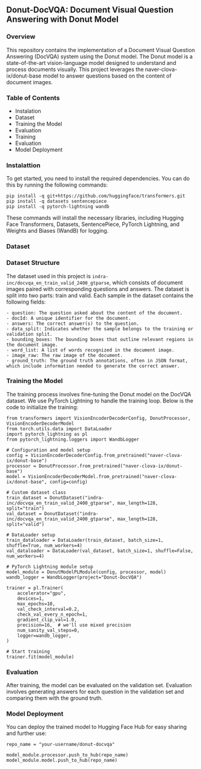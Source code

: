## Donut-DocVQA: Document Visual Question Answering with Donut Model

### Overview

This repository contains the implementation of a Document Visual Question Answering (DocVQA) system using the Donut model. The Donut model is a state-of-the-art vision-language model designed to understand and process documents visually. This project leverages the naver-clova-ix/donut-base model to answer questions based on the content of document images.

### Table of Contents
- Instalation
- Dataset
- Training the Model
- Evaluation
- Training
- Evaluation
- Model Deployment

### Instalattion
To get started, you need to install the required dependencies. You can do this by running the following commands:
```
pip install -q git+https://github.com/huggingface/transformers.git
pip install -q datasets sentencepiece
pip install -q pytorch-lightning wandb
```
These commands will install the necessary libraries, including Hugging Face Transformers, Datasets, SentencePiece, PyTorch Lightning, and Weights and Biases (WandB) for logging.

### Dataset
### Dataset Structure
The dataset used in this project is `indra-inc/docvqa_en_train_valid_2400_gtparse`, which consists of document images paired with corresponding questions and answers. The dataset is split into two parts: train and valid. Each sample in the dataset contains the following fields:

    - question: The question asked about the content of the document.
    - docId: A unique identifier for the document.
    - answers: The correct answer(s) to the question.
    - data_split: Indicates whether the sample belongs to the training or validation split.
    - bounding_boxes: The bounding boxes that outline relevant regions in the document image.
    - word_list: A list of words recognized in the document image.
    - image_raw: The raw image of the document.
    - ground_truth: The ground truth annotations, often in JSON format, which include information needed to generate the correct answer.

### Training the Model

The training process involves fine-tuning the Donut model on the DocVQA dataset. We use PyTorch Lightning to handle the training loop. Below is the code to initialize the training:

```
from transformers import VisionEncoderDecoderConfig, DonutProcessor, VisionEncoderDecoderModel
from torch.utils.data import DataLoader
import pytorch_lightning as pl
from pytorch_lightning.loggers import WandbLogger

# Configuration and model setup
config = VisionEncoderDecoderConfig.from_pretrained("naver-clova-ix/donut-base")
processor = DonutProcessor.from_pretrained("naver-clova-ix/donut-base")
model = VisionEncoderDecoderModel.from_pretrained("naver-clova-ix/donut-base", config=config)

# Custom dataset class
train_dataset = DonutDataset("indra-inc/docvqa_en_train_valid_2400_gtparse", max_length=128, split="train")
val_dataset = DonutDataset("indra-inc/docvqa_en_train_valid_2400_gtparse", max_length=128, split="valid")

# DataLoader setup
train_dataloader = DataLoader(train_dataset, batch_size=1, shuffle=True, num_workers=4)
val_dataloader = DataLoader(val_dataset, batch_size=1, shuffle=False, num_workers=4)

# PyTorch Lightning module setup
model_module = DonutModelPLModule(config, processor, model)
wandb_logger = WandbLogger(project="Donut-DocVQA")

trainer = pl.Trainer(
    accelerator="gpu",
    devices=1,
    max_epochs=10,
    val_check_interval=0.2,
    check_val_every_n_epoch=1,
    gradient_clip_val=1.0,
    precision=16,  # we'll use mixed precision
    num_sanity_val_steps=0,
    logger=wandb_logger,
)

# Start training
trainer.fit(model_module)

```

### Evaluation
After training, the model can be evaluated on the validation set. Evaluation involves generating answers for each question in the validation set and comparing them with the ground truth.

### Model Deployment
You can deploy the trained model to Hugging Face Hub for easy sharing and further use:
```
repo_name = "your-username/donut-docvqa"

model_module.processor.push_to_hub(repo_name)
model_module.model.push_to_hub(repo_name)

```
